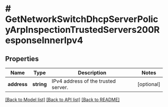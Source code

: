 # # GetNetworkSwitchDhcpServerPolicyArpInspectionTrustedServers200ResponseInnerIpv4

## Properties

Name | Type | Description | Notes
------------ | ------------- | ------------- | -------------
**address** | **string** | IPv4 address of the trusted server. | [optional]

[[Back to Model list]](../../README.md#models) [[Back to API list]](../../README.md#endpoints) [[Back to README]](../../README.md)
